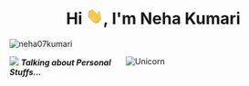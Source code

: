 <h1 align="center">Hi <img src="https://raw.githubusercontent.com/ABSphreak/ABSphreak/master/gifs/Hi.gif" width="30px">, I'm Neha Kumari</h1>


<p align="left"> <img src="https://komarev.com/ghpvc/?username=neha07kumari&label=Profile%20views&color=0e75b6&style=flat" alt="neha07kumari" /> </p>
<img align="right" width=300px alt="Unicorn" src="https://media.giphy.com/media/3ohs4BSacFKI7A717y/giphy.gif" />

<img src="https://media.giphy.com/media/ObNTw8Uzwy6KQ/giphy.gif" width="30px">&nbsp;***Talking about Personal Stuffs...***

